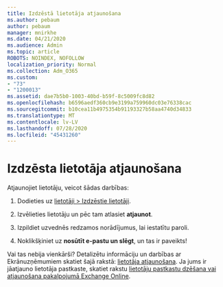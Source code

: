 ```yaml
---
title: Izdzēstā lietotāja atjaunošana
ms.author: pebaum
author: pebaum
manager: mnirkhe
ms.date: 04/21/2020
ms.audience: Admin
ms.topic: article
ROBOTS: NOINDEX, NOFOLLOW
localization_priority: Normal
ms.collection: Adm_O365
ms.custom:
- "73"
- "1200013"
ms.assetid: dae7b5b0-1003-40bd-b59f-8c5009fc8d82
ms.openlocfilehash: b6596aedf360cb9e3199a759960dc03e76338cac
ms.sourcegitcommit: b10cea11b4975354b91193327b58aa4740d34833
ms.translationtype: MT
ms.contentlocale: lv-LV
ms.lasthandoff: 07/28/2020
ms.locfileid: "45431260"
---
```

# <a name="restore-a-deleted-user"></a>Izdzēsta lietotāja atjaunošana

Atjaunojiet lietotāju, veicot šādas darbības:
  
1. Dodieties uz [lietotāji \> Izdzēstie lietotāji](https://admin.microsoft.com/adminportal/home#/deletedusers).

2. Izvēlieties lietotāju un pēc tam atlasiet **atjaunot**.

3. Izpildiet uzvednēs redzamos norādījumus, lai iestatītu paroli.

4. Noklikšķiniet uz **nosūtīt e-pastu un slēgt**, un tas ir paveikts!

Vai tas nebija vienkārši? Detalizētu informāciju un darbības ar Ekrānuzņēmumiem skatiet šajā rakstā: [lietotāja atjaunošana](https://docs.microsoft.com/microsoft-365/admin/add-users/restore-user). Ja jums ir jāatjauno lietotāja pastkaste, skatiet rakstu [lietotāju pastkastu dzēšana vai atjaunošana pakalpojumā Exchange Online](https://docs.microsoft.com/exchange/recipients-in-exchange-online/delete-or-restore-mailboxes).